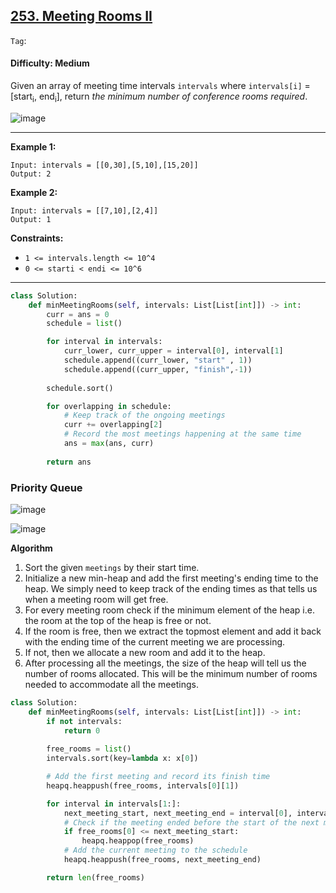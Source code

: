 ## [253. Meeting Rooms II](https://leetcode.com/problems/meeting-rooms-ii/)

```Tag```:

#### Difficulty: Medium

Given an array of meeting time intervals ```intervals``` where ```intervals[i]``` = [start<sub>i</sub>, end<sub>i</sub>], return _the minimum number of conference rooms required_.

![image](https://user-images.githubusercontent.com/35042430/228691703-a3c42cd9-e8f6-48e5-bfb0-59cbbf0be49a.png)

---

__Example 1:__
```
Input: intervals = [[0,30],[5,10],[15,20]]
Output: 2
```

__Example 2:__
```
Input: intervals = [[7,10],[2,4]]
Output: 1
```

__Constraints:__

- ```1 <= intervals.length <= 10^4```
- ```0 <= starti < endi <= 10^6```

---

```Python
class Solution:
    def minMeetingRooms(self, intervals: List[List[int]]) -> int:
        curr = ans = 0
        schedule = list()

        for interval in intervals:
            curr_lower, curr_upper = interval[0], interval[1]
            schedule.append((curr_lower, "start" , 1))
            schedule.append((curr_upper, "finish",-1))
        
        schedule.sort()

        for overlapping in schedule:
            # Keep track of the ongoing meetings
            curr += overlapping[2]
            # Record the most meetings happening at the same time 
            ans = max(ans, curr)
        
        return ans
```

### Priority Queue

![image](https://leetcode.com/problems/meeting-rooms-ii/Figures/253/253_Meeting_Rooms_II_Diag_1.png)

![image](https://leetcode.com/problems/meeting-rooms-ii/Figures/253/253_Meeting_Rooms_II_Diag_2.png)

__Algorithm__

1. Sort the given ```meetings``` by their start time.
2. Initialize a new min-heap and add the first meeting's ending time to the heap. We simply need to keep track of the ending times as that tells us when a meeting room will get free.
3. For every meeting room check if the minimum element of the heap i.e. the room at the top of the heap is free or not.
4. If the room is free, then we extract the topmost element and add it back with the ending time of the current meeting we are processing.
5. If not, then we allocate a new room and add it to the heap.
6. After processing all the meetings, the size of the heap will tell us the number of rooms allocated. This will be the minimum number of rooms needed to accommodate all the meetings.

```Python
class Solution:
    def minMeetingRooms(self, intervals: List[List[int]]) -> int:
        if not intervals:
            return 0
        
        free_rooms = list()
        intervals.sort(key=lambda x: x[0])

        # Add the first meeting and record its finish time
        heapq.heappush(free_rooms, intervals[0][1])

        for interval in intervals[1:]:
            next_meeting_start, next_meeting_end = interval[0], interval[1]
            # Check if the meeting ended before the start of the next meeting
            if free_rooms[0] <= next_meeting_start:
                heapq.heappop(free_rooms)
            # Add the current meeting to the schedule
            heapq.heappush(free_rooms, next_meeting_end)

        return len(free_rooms)
```
 
